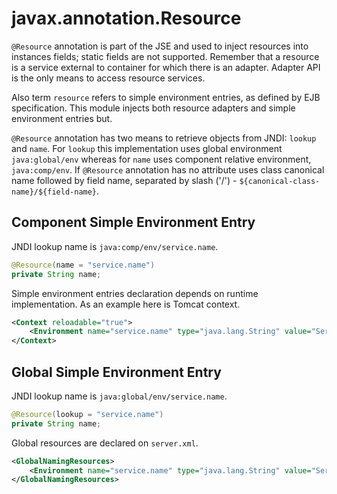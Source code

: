 # javax.annotation.Resource

`@Resource` annotation is part of the JSE and used to inject resources into instances fields; static fields are not supported. Remember that a resource is a service external to container for which there is an adapter. Adapter API is the only means to access resource services.

Also term `resource` refers to simple environment entries, as defined by EJB specification. This module injects both resource adapters and simple environment entries but.

`@Resource` annotation has two means to retrieve objects from JNDI: `lookup` and `name`. For `lookup` this implementation uses global environment `java:global/env` whereas for `name` uses component relative environment, `java:comp/env`. If `@Resource` annotation has no attribute uses class canonical name followed by field name, separated by slash ('/') - `${canonical-class-name}/${field-name}`.



## Component Simple Environment Entry

JNDI lookup name is `java:comp/env/service.name`.

```java
@Resource(name = "service.name")
private String name;
```



Simple environment entries declaration depends on runtime implementation. As an example here is Tomcat context.

```xml
<Context reloadable="true">
	<Environment name="service.name" type="java.lang.String" value="Service Name" />
</Context>

```



## Global Simple Environment Entry

JNDI lookup name is `java:global/env/service.name`.


```java
@Resource(lookup = "service.name")
private String name;
```



Global resources are declared on `server.xml`.

```xml
<GlobalNamingResources>
	<Environment name="service.name" type="java.lang.String" value="Service Name" />
</GlobalNamingResources>
```

